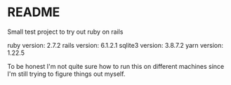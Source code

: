# README

Small test project to try out ruby on rails

ruby version: 2.7.2
rails version: 6.1.2.1
sqlite3 version: 3.8.7.2
yarn version: 1.22.5

To be honest I'm not quite sure how to run this on different machines since I'm still trying to figure things out myself.
